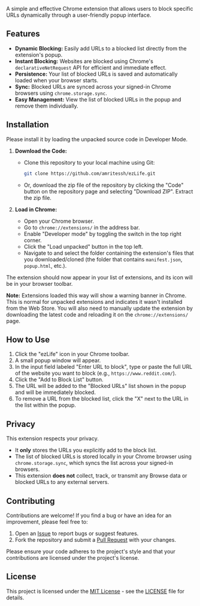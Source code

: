 A simple and effective Chrome extension that allows users to block specific URLs dynamically through a user-friendly popup interface.

## Features

* **Dynamic Blocking:** Easily add URLs to a blocked list directly from the extension's popup.
* **Instant Blocking:** Websites are blocked using Chrome's `declarativeNetRequest` API for efficient and immediate effect.
* **Persistence:** Your list of blocked URLs is saved and automatically loaded when your browser starts.
* **Sync:** Blocked URLs are synced across your signed-in Chrome browsers using `chrome.storage.sync`.
* **Easy Management:** View the list of blocked URLs in the popup and remove them individually.

## Installation

Please install it by loading the unpacked source code in Developer Mode.

1.  **Download the Code:**
    * Clone this repository to your local machine using Git:
      ```bash
      git clone https://github.com/amritessh/ezLife.git
      ```
    * Or, download the zip file of the repository by clicking the "Code" button on the repository page and selecting "Download ZIP". Extract the zip file.

2.  **Load in Chrome:**
    * Open your Chrome browser.
    * Go to `chrome://extensions/` in the address bar.
    * Enable "Developer mode" by toggling the switch in the top right corner.
    * Click the "Load unpacked" button in the top left.
    * Navigate to and select the folder containing the extension's files that you downloaded/cloned (the folder that contains `manifest.json`, `popup.html`, etc.).

The extension should now appear in your list of extensions, and its icon will be in your browser toolbar.

**Note:** Extensions loaded this way will show a warning banner in Chrome. This is normal for unpacked extensions and indicates it wasn't installed from the Web Store. You will also need to manually update the extension by downloading the latest code and reloading it on the `chrome://extensions/` page.

## How to Use

1.  Click the "ezLife" icon in your Chrome toolbar.
2.  A small popup window will appear.
3.  In the input field labeled "Enter URL to block", type or paste the full URL of the website you want to block (e.g., `https://www.reddit.com/`).
4.  Click the "Add to Block List" button.
5.  The URL will be added to the "Blocked URLs" list shown in the popup and will be immediately blocked.
6.  To remove a URL from the blocked list, click the "X" next to the URL in the list within the popup.

## Privacy

This extension respects your privacy.

* It **only** stores the URLs you explicitly add to the block list.
* The list of blocked URLs is stored locally in your Chrome browser using `chrome.storage.sync`, which syncs the list across your signed-in browsers.
* This extension **does not** collect, track, or transmit any Browse data or blocked URLs to any external servers.

## Contributing

Contributions are welcome! If you find a bug or have an idea for an improvement, please feel free to:

1.  Open an [Issue](https://github.com/amritessh/ezLife/issues) to report bugs or suggest features.
2.  Fork the repository and submit a [Pull Request](https://github.com/amritessh/ezLife/pulls) with your changes.

Please ensure your code adheres to the project's style and that your contributions are licensed under the project's license.

## License

This project is licensed under the [MIT License](LICENSE) - see the [LICENSE](LICENSE) file for details.